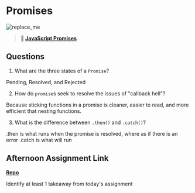 # Promises

![replace_me](https://codeworks.blob.core.windows.net/public/assets/img/illustrations/placeholder.svg)

> **📖 [JavaScript Promises](https://codeworksacademy.com/fs-student-guide/resources/wk4/02-Promises)**

## Questions

1. What are the three states of a `Promise`?

Pending, Resolved, and Rejected

2. How do `promise`s seek to resolve the issues of "callback hell"?

Because sticking functions in a promise is cleaner, easier to read, and more efficient that nesting functions. 

3. What is the difference between `.then()` and `.catch()`?

.then is what runs when the promise is resolved, where as if there is an error .catch is what will run

## Afternoon Assignment Link

**[Repo](https://github.com/JakeCarp/pokemon)**

Identify at least 1 takeaway from today's assignment
